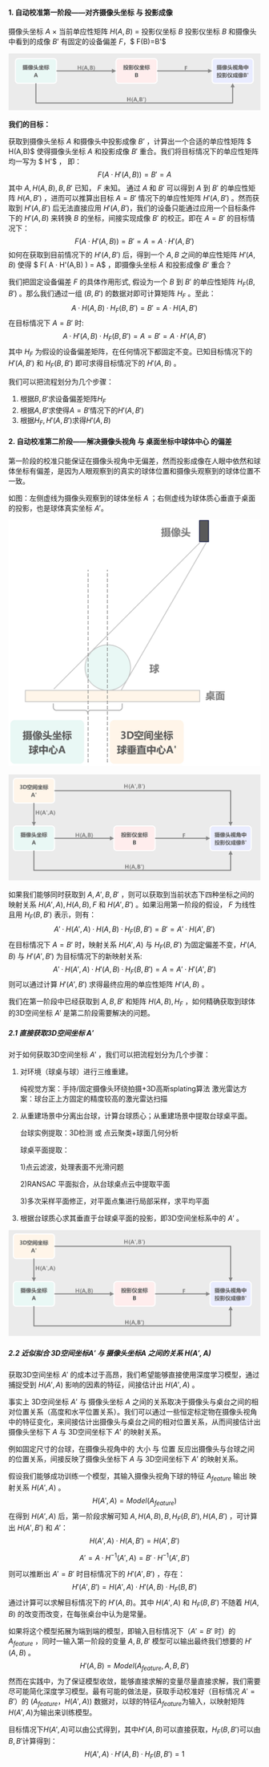 #### 1. 自动校准第一阶段——对齐摄像头坐标 与 投影成像

摄像头坐标 $A$ $×$ 当前单应性矩阵 $H(A,B)$ = 投影仪坐标 $B$ 
投影仪坐标 $B$ 和摄像头中看到的成像 $B’$ 有固定的设备偏差 $F$，$ F(B)=B'$

![计算单应性矩阵](./计算单应性矩阵.jpg)

**我们的目标：**

获取到摄像头坐标 $A$ 和摄像头中投影成像 $B’$ ，计算出一个合适的单应性矩阵 $ H(A,B)$ 使得摄像头坐标 $A$ 和投影成像 $B'$ 重合。我们将目标情况下的单应性矩阵均一写为 $ H'$ ， 即：
$$
F( A · H'(A,B) ) = B' = A
$$
其中 $A, H(A,B), B, B'$ 已知， $F$ 未知。 通过 $A$ 和 $B'$ 可以得到 $A$ 到 $B'$ 的单应性矩阵 $H(A,B')$  ，进而可以推算出目标 $A = B'$ 情况下的单应性矩阵 $H'(A,B')$ 。然而获取到 $H'(A,B')$ 后无法直接应用 $H'(A,B')$，我们的设备只能通过应用一个目标条件下的 $H'(A,B)$ 来转换 $B$ 的坐标，间接实现成像 $B'$ 的校正。即在 $A = B'$ 的目标情况下：
$$
F( A · H'(A,B) ) = B' = A = A · H'(A,B')
$$
如何在获取到目前情况下的 $H'(A,B')$ 后，得到一个 $A,B$ 之间的单应性矩阵 $H'(A,B)$ 使得 $ F( A · H'(A,B) ) = A$ ，即摄像头坐标 $A$ 和投影成像 $B’$ 重合？

我们把固定设备偏差 $F$ 的具体作用形式, 假设为一个 $B$ 到 $B'$ 的单应性矩阵 $H_F(B,B')$ 。那么我们通过一组 $(B,B')$ 的数据对即可计算矩阵 $H_F$ 。至此：
$$
A · H(A,B) · H_F(B,B') = B' = A · H(A,B')
$$
在目标情况下 $A = B'$ 时:
$$
A · H'(A,B) · H_F(B,B') = A = B' = A · H'(A,B')
$$
其中 $H_F$ 为假设的设备偏差矩阵，在任何情况下都固定不变。已知目标情况下的 $H'(A,B')$ 和 $H_F(B,B')$ 即可求得目标情况下的 $H'(A,B)$ 。



我们可以把流程划分为几个步骤：

1. 根据$B,B'$求设备偏差矩阵$H_F$
2. 根据$A,B'$求使得$A=B'$情况下的$H'(A,B')$
3. 根据$H_F, H'(A,B')$求得$H'(A,B)$



#### 2. 自动校准第二阶段——解决摄像头视角 与 桌面坐标中球体中心 的偏差

第一阶段的校准只能保证在摄像头视角中无偏差，然而投影成像在人眼中依然和球体坐标有偏差，是因为人眼观察到的真实的球体位置和摄像头观察到的球体位置不一致。

如图：左侧虚线为摄像头观察到的球体坐标 $A$ ；右侧虚线为球体质心垂直于桌面的投影，也是球体真实坐标 $A'$。

<img src="./摄像头坐标与3D空间坐标.jpg" alt="摄像头坐标与3D空间坐标"  />



![计算单应性矩阵](./计算单应性矩阵2.jpg)

如果我们能够同时获取到 $A, A', B, B'$ ，则可以获取到当前状态下四种坐标之间的映射关系 $H(A',A),H(A,B),F$ 和 $H(A',B')$ 。如果沿用第一阶段的假设， $F$ 为线性且用 $H_F(B,B')$ 表示，则有：
$$
A' · H(A',A) · H(A,B) · H_F(B,B') = B'= A' · H(A',B')
$$
在目标情况下 $A = B'$ 时，映射关系 $H(A',A)$ 与 $H_F(B,B')$ 为固定偏差不变，$H'(A,B)$ 与 $H'(A',B')$ 为目标情况下的新映射关系:
$$
A' · H(A',A) · H'(A,B) · H_F(B,B') = A = A' · H'(A',B')
$$
则可以通过计算 $H'(A',B')$ 求得最终应用的单应性矩阵 $H'(A,B)$ 。

我们在第一阶段中已经获取到 $A, B, B'$ 和矩阵 $H(A,B),H_F$ ，如何精确获取到球体的3D空间坐标 $A'$ 是第二阶段需要解决的问题。



##### 2.1 直接获取3D空间坐标 $A'$

对于如何获取3D空间坐标 $A'$ ，我们可以把流程划分为几个步骤：

1. 对环境（球桌与球）进行三维重建。

   纯视觉方案：手持/固定摄像头环绕拍摄+3D高斯splating算法
   激光雷达方案：球台正上方固定的精度较高的激光雷达扫描

2. 从重建场景中分离出台球，计算台球质心；从重建场景中提取台球桌平面。

   台球实例提取：3D检测 或 点云聚类+球面几何分析

   球桌平面提取：

   1)点云滤波，处理表面不光滑问题

   2)RANSAC 平面拟合，从台球桌点云中提取平面

   3)多次采样平面修正，对平面点集进行局部采样，求平均平面

3. 根据台球质心求其垂直于台球桌平面的投影，即3D空间坐标系中的 $A'$ 。





![计算单应性矩阵](./计算单应性矩阵2.jpg)

##### 2.2 近似拟合 3D空间坐标$A'$ 与 摄像头坐标$A$ 之间的关系 $H(A',A)$

获取3D空间坐标 $A'$ 的成本过于高昂，我们希望能够直接使用深度学习模型，通过捕捉受到 $H(A',A)$ 影响的因素的特征，间接估计出 $H(A',A)$ 。

事实上 3D空间坐标 $A’$ 与 摄像头坐标 $A$ 之间的关系取决于摄像头与桌台之间的相对位置关系（高度和水平位置关系）。我们可以通过一些恒定标定物在摄像头视角中的特征变化，来间接估计出摄像头与桌台之间的相对位置关系，从而间接估计出 摄像头坐标下 $A$ 与 3D空间坐标下 $A’$ 的映射关系。

例如固定尺寸的台球，在摄像头视角中的 大小 与 位置 反应出摄像头与台球之间的位置关系，间接反映了摄像头坐标下 $A$ 与 3D空间坐标下 $A’$ 的映射关系。

假设我们能够成功训练一个模型，其输入摄像头视角下球的特征 $A_{feature}$ 输出 映射关系 $H(A',A)$ 。
$$
H(A',A) = Model(A_{feature})
$$
在得到 $H(A',A)$ 后，第一阶段求解可知 $A,H(A,B),B,H_F(B,B'),H(A,B')$ ，可计算出 $H(A',B')$ 和 $A'$：
$$
H(A',A) · H(A,B') = H(A',B')
$$

$$
A' = A · H^{-1}(A',A) = B' · H^{-1}(A',B')
$$

则可以推断出 $A'=B'$ 时目标情况下的 $H'(A',B')$ ，存在：
$$
H'(A',B') = H(A',A) · H'(A,B) · H_F(B,B')
$$
通过计算可以求解目标情况下的 $H'(A,B)$。其中 $H(A',A)$ 和 $H_F(B,B')$ 不随着 $H(A,B)$ 的改变而改变，在每张桌台中认为是常量。



如果将这个模型拓展为端到端的模型，即输入目标情况下（$A'=B'$ 时）的 $A_{feature}$ ，同时一输入第一阶段的变量 $A, B, B'$ 模型可以输出最终我们想要的 $H'(A,B)$ 。
$$
H'(A,B) = Model(A_{feature}, A, B, B')
$$
然而在实践中，为了保证模型收敛，能够直接求解的变量尽量直接求解，我们需要尽可能简化深度学习模型。最有可能的做法是，获取手动校准好（目标情况 $A'=B'$）的 $(A_{feature}，H(A',A))$ 数据对，以球的特征$A_{feature}$为输入，以映射矩阵$H(A',A)$为输出来训练模型。

目标情况下$H(A',A)$可以由公式得到，其中$H'(A,B)$可以直接获取，$H_F(B,B')$可以由$B,B'$计算得到：
$$
H(A',A) · H'(A,B) · H_F(B,B') = 1
$$
